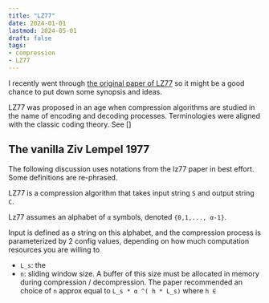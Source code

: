 ```yaml
---
title: "LZ77"
date: 2024-01-01
lastmod: 2024-05-01
draft: false
tags:
- compression
- LZ77
---
```


I recently went through [the original paper of LZ77](https://courses.cs.duke.edu/spring03/cps296.5/papers/ziv_lempel_1977_universal_algorithm.pdf)
so it might be a good chance to put down some synopsis and ideas.

LZ77 was proposed in an age when compression algorithms are studied in the name of encoding and decoding processes.
Terminologies were aligned with the classic coding theory. See []


## The vanilla Ziv Lempel 1977

The following discussion uses notations from the lz77 paper in best effort.
Some definitions are re-phrased.

LZ77 is a compression algorithm that takes input string `S` and output string `C`.

Lz77 assumes an alphabet of `α` symbols, denoted `{0,1,..., α-1}`.

Input is defined as a string on this alphabet, and the compression process is parameterized by 2 config values, depending on how much
computation resources you are willing to
- `L_s`: the 
- `n`: sliding window size. A buffer of this size must be allocated in memory during compression / decompression.
  The paper recommended an choice of `n` approx equal to `L_s * α ^( h * L_s)` where `h ∈ `

